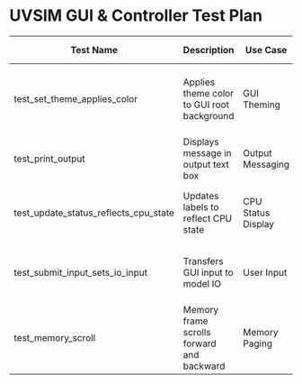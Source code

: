 # UVSIM GUI & Controller Test Plan

| Test Name                          | Description                                               | Use Case           | Inputs                                      | Expected Output                                | Success Criteria                                                   | Result   |
|-----------------------------------|-----------------------------------------------------------|--------------------|---------------------------------------------|-------------------------------------------------|--------------------------------------------------------------------|----------|
| test_set_theme_applies_color      | Applies theme color to GUI root background               | GUI Theming        | primary = "#4C721D", off = "#FFFFFF"        | root.bg = "#4C721D"                             | GUI root background color equals primary input                     | Success  |
| test_print_output                 | Displays message in output text box                      | Output Messaging   | message = "Error UVSIM stopped working..."  | output_box contains the message                | output_box includes message string                                | Success  |
| test_update_status_reflects_cpu_state | Updates labels to reflect CPU state                 | CPU Status Display | accumulator = 1234, instruction_count = 5   | accumlator_label shows "+1234", instruction_label shows "04" | GUI status labels reflect correct values                          | Success  |
| test_submit_input_sets_io_input  | Transfers GUI input to model IO                          | User Input         | input_entry = "+1234"                       | sim.io.input = "+1234"                         | Model's IO input receives GUI entry value                          | Success  |
| test_memory_scroll                | Memory frame scrolls forward and backward                | Memory Paging      | mem_start = 0 → next → prev                 | mem_start = 10 → 0                             | Memory frame moves forward and back correctly                      | Success  |
